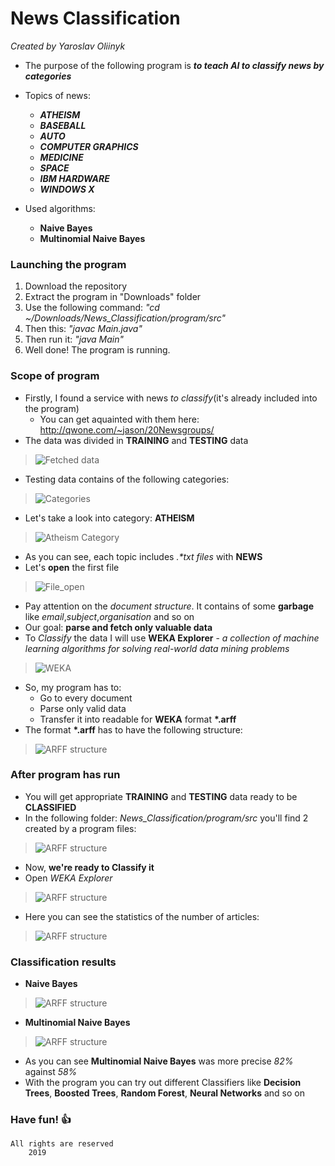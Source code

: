 # News Classification
*Created by Yaroslav Oliinyk*

* The purpose of the following program is 
***to teach AI to classify news by categories***

* Topics of news: 
    * ***ATHEISM***
    * ***BASEBALL***
    * ***AUTO***
    * ***COMPUTER GRAPHICS***
    * ***MEDICINE***
    * ***SPACE***
    * ***IBM HARDWARE***
    * ***WINDOWS X***
    
* Used algorithms: 
    * **Naive Bayes**
    * **Multinomial Naive Bayes**
    
### Launching the program
1. Download the repository
2. Extract the program in "Downloads" folder
3. Use the following command: *"cd ~/Downloads/News_Classification/program/src"*
4. Then this: *"javac Main.java"*
5. Then run it: *"java Main"*
6. Well done! The program is running.

### Scope of program
* Firstly, I found a service with news *to classify*(it's already included into the program)
   * You can get aquainted with them here: http://qwone.com/~jason/20Newsgroups/
* The data was divided in **TRAINING** and **TESTING** data
>![Fetched data](https://raw.githubusercontent.com/yaroslavoliinyk/News_Classification/master/pics/1.png)
* Testing data contains of the following categories:
>![Categories](https://raw.githubusercontent.com/yaroslavoliinyk/News_Classification/master/pics/2.png)
* Let's take a look into category: **ATHEISM**
>![Atheism Category](https://raw.githubusercontent.com/yaroslavoliinyk/News_Classification/master/pics/3.png)
* As you can see, each topic includes *.\*txt files* with **NEWS**
* Let's **open** the first file
>![File_open](https://raw.githubusercontent.com/yaroslavoliinyk/News_Classification/master/pics/4.png)
* Pay attention on the *document structure*. It contains of some **garbage** like *email*,*subject*,*organisation* and so on
* Our goal: **parse and fetch only valuable data**
* To *Classify* the data I will use **WEKA Explorer** -  *a collection of machine learning algorithms for solving real-world data mining problems*
>![WEKA](https://raw.githubusercontent.com/yaroslavoliinyk/News_Classification/master/pics/5.png)
* So, my program has to:
   * Go to every document
   * Parse only valid data
   * Transfer it into readable for **WEKA** format **\*.arff**
* The format **\*.arff** has to have the following structure:
>![ARFF structure](https://raw.githubusercontent.com/yaroslavoliinyk/News_Classification/master/pics/6.png)
### After program has run
* You will get appropriate **TRAINING** and **TESTING** data ready to be **CLASSIFIED**
* In the following folder: *News_Classification/program/src* you'll find 2 created by a program files:
>![ARFF structure](https://raw.githubusercontent.com/yaroslavoliinyk/News_Classification/master/pics/12.png)
* Now, **we're ready to Classify it**
* Open *WEKA Explorer*
>![ARFF structure](https://raw.githubusercontent.com/yaroslavoliinyk/News_Classification/master/pics/7.png)
* Here you can see the statistics of the number of articles:
>![ARFF structure](https://raw.githubusercontent.com/yaroslavoliinyk/News_Classification/master/pics/9.png)
### Classification results
* **Naive Bayes**
>![ARFF structure](https://raw.githubusercontent.com/yaroslavoliinyk/News_Classification/master/pics/10.png)
* **Multinomial Naive Bayes**
>![ARFF structure](https://raw.githubusercontent.com/yaroslavoliinyk/News_Classification/master/pics/11.png)
* As you can see **Multinomial Naive Bayes** was more precise *82%* against *58%*
* With the program you can try out different Classifiers like **Decision Trees**, **Boosted Trees**, **Random Forest**, **Neural Networks** and so on
### Have fun! :+1: 

	All rights are reserved
		2019





